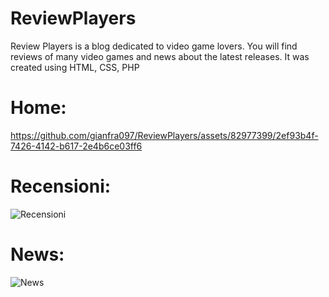 # ReviewPlayers

Review Players is a blog dedicated to video game lovers. You will find reviews of many video games and news about the latest releases. It was created using HTML, CSS, PHP

# Home:
https://github.com/gianfra097/ReviewPlayers/assets/82977399/2ef93b4f-7426-4142-b617-2e4b6ce03ff6

# Recensioni:
![Recensioni](https://github.com/gianfra097/ReviewPlayers/assets/82977399/bcfd79c7-458f-4336-99b3-d9567002750b)

# News:
![News](https://github.com/gianfra097/ReviewPlayers/assets/82977399/2bd85572-f842-403d-af01-fc02dbf9c71e)
